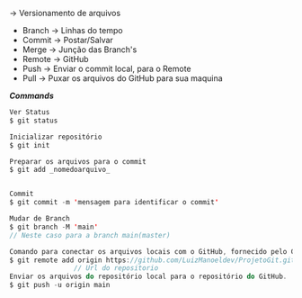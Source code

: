 → Versionamento de arquivos

- Branch → Linhas do tempo
- Commit → Postar/Salvar
- Merge → Junção das Branch's
- Remote → GitHub
- Push → Enviar o commit local, para o Remote
- Pull → Puxar os arquivos do GitHub para sua maquina

***Commands***
```java
Ver Status
$ git status

Inicializar repositório
$ git init

Preparar os arquivos para o commit
$ git add _nomedoarquivo_


Commit
$ git commit -m 'mensagem para identificar o commit'

Mudar de Branch
$ git branch -M 'main'
// Neste caso para a branch main(master)

Comando para conectar os arquivos locais com o GitHub, fornecido pelo GitHub
$ git remote add origin https://github.com/LuizManoeldev/ProjetoGit.git
				// Url do repositorio
Enviar os arquivos do repositório local para o repositório do GitHub.
$ git push -u origin main
